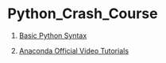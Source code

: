 # Python_Crash_Course

1. [Basic Python Syntax](https://github.com/coolanant/Python_Crash_Course/blob/master/Basic_Syntax.ipynb)

2. [Anaconda Official Video Tutorials](https://anaconda.cloud/)
